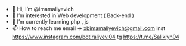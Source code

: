 - 👋 Hi, I’m @imamaliyevich
- 👀 I’m interested in Web development ( Back-end )
- 🌱 I’m currently learning php , js
- 📫 How to reach me email -> xbimamaliyevich@gmail.com
        inst   https://www.instagram.com/botiraliyev.04   tg   https://t.me/Salikiyn04
<!---
imamaliyevich/imamaliyevich is a ✨ special ✨ repository because its `README.md` (this file) appears on your GitHub profile.
You can click the Preview link to take a look at your changes.
--->

